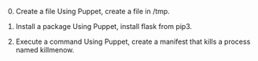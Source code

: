 0. Create a file
Using Puppet, create a file in /tmp.

1. Install a package
Using Puppet, install flask from pip3.

2. Execute a command
Using Puppet, create a manifest that kills a process named killmenow.

